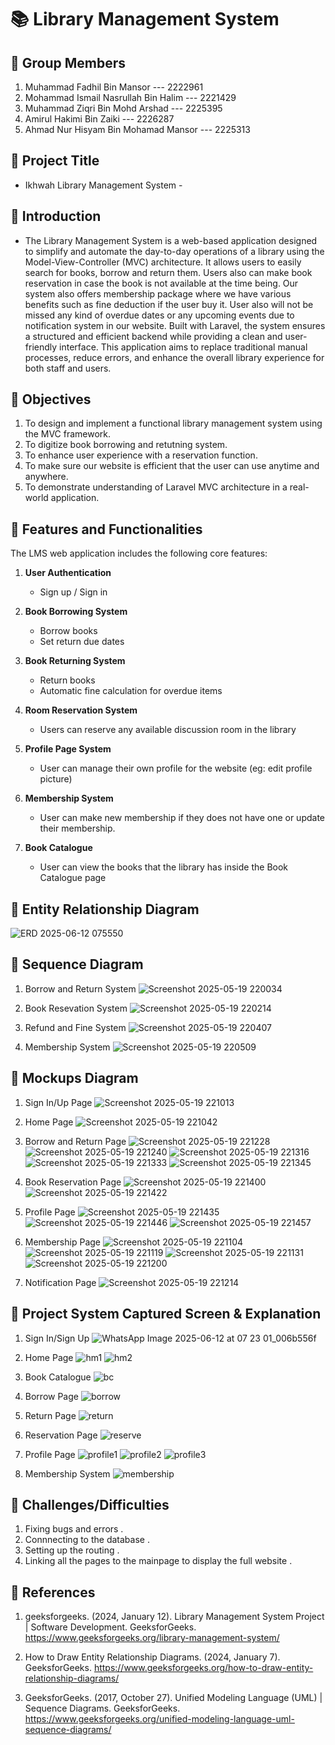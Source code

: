 # 📚 Library Management System

## 👥 Group Members

1. Muhammad Fadhil Bin Mansor --- 2222961  
2. Mohammad Ismail Nasrullah Bin Halim --- 2221429  
3. Muhammad Ziqri Bin Mohd Arshad --- 2225395  
4. Amirul Hakimi Bin Zaiki --- 2226287  
5. Ahmad Nur Hisyam Bin Mohamad Mansor --- 2225313  


## 📌 Project Title
- Ikhwah Library Management System -


## 📌 Introduction
- The Library Management System is a web-based application designed to simplify and automate the day-to-day operations of a library using the Model-View-Controller (MVC) architecture. It allows users to easily search for books, borrow and return them. Users also can make book reservation in case the book is not available at the time being. Our system also offers membership package where we have various benefits such as fine deduction if the user buy it. User also will not be missed any kind of overdue dates or any upcoming events due to notification system in our website. Built with Laravel, the system ensures a structured and efficient backend while providing a clean and user-friendly interface. This application aims to replace traditional manual processes, reduce errors, and enhance the overall library experience for both staff and users.


## 📌 Objectives
1. To design and implement a functional library management system using the MVC framework.
3. To digitize book borrowing and retutning system.
4. To enhance user experience with a reservation function.
5. To make sure our website is efficient that the user can use anytime and anywhere.
6. To demonstrate understanding of Laravel MVC architecture in a real-world application.


## 📌 Features and Functionalities
The LMS web application includes the following core features:

1. **User Authentication**  
   - Sign up / Sign in 

2. **Book Borrowing System**  
   - Borrow books 
   - Set return due dates

3. **Book Returning System**  
   - Return books  
   - Automatic fine calculation for overdue items

4. **Room Reservation System**  
   - Users can reserve any available discussion room in the library

7. **Profile Page System**  
   - User can manage their own profile for the website (eg: edit profile picture)
  
8. **Membership System**
   - User can make new membership if they does not have one or update their membership.
  
9. **Book Catalogue**
    - User can view the books that the library has inside the Book Catalogue page


## 📌 Entity Relationship Diagram

![ERD 2025-06-12 075550](https://github.com/user-attachments/assets/24c4692c-18dc-47f2-a7dc-a3aed58f3cf8)


## 📌 Sequence Diagram

1. Borrow and Return System
![Screenshot 2025-05-19 220034](https://github.com/user-attachments/assets/3a8bafa3-f2a8-42f1-8c6e-637d88df4db8)

2. Book Resevation System
![Screenshot 2025-05-19 220214](https://github.com/user-attachments/assets/678ad156-613b-401f-9893-d14459d9b354)

3. Refund and Fine System
![Screenshot 2025-05-19 220407](https://github.com/user-attachments/assets/262b239c-6afd-4bf1-bb64-422457a7e5d5)

4. Membership System
![Screenshot 2025-05-19 220509](https://github.com/user-attachments/assets/7467125c-111b-471d-82ba-3abfd1056217)


## 📌 Mockups Diagram

1. Sign In/Up Page
![Screenshot 2025-05-19 221013](https://github.com/user-attachments/assets/70ce20eb-5027-4db4-bd05-8d69f9682609)

2. Home Page
![Screenshot 2025-05-19 221042](https://github.com/user-attachments/assets/ced0dda7-c148-4600-a08c-ac26cf4796fb)

3. Borrow and Return Page
![Screenshot 2025-05-19 221228](https://github.com/user-attachments/assets/c20ed07d-73ed-489a-8676-9d540ec07891)
![Screenshot 2025-05-19 221240](https://github.com/user-attachments/assets/cb6ef7b5-4c51-4064-a28c-5770157e6d81)
![Screenshot 2025-05-19 221316](https://github.com/user-attachments/assets/0890c9e6-cbe0-4741-bbd7-7cbd13abbfc9)
![Screenshot 2025-05-19 221333](https://github.com/user-attachments/assets/1b0e7030-1edc-4504-9581-4fca7700f680)
![Screenshot 2025-05-19 221345](https://github.com/user-attachments/assets/8f3116e0-66fe-460f-827f-29304a5d3dff)

4. Book Reservation Page
![Screenshot 2025-05-19 221400](https://github.com/user-attachments/assets/205574b9-1fc8-47ae-bd40-93700be58d4f)
![Screenshot 2025-05-19 221422](https://github.com/user-attachments/assets/65d3cc52-da7f-499a-9524-016ed371c129)

5. Profile Page
![Screenshot 2025-05-19 221435](https://github.com/user-attachments/assets/9fe7d3bb-24c9-4e7b-a41b-3dcc633d0f8e)
![Screenshot 2025-05-19 221446](https://github.com/user-attachments/assets/9a4807c4-00bf-416a-9a78-4c48e921e946)
![Screenshot 2025-05-19 221457](https://github.com/user-attachments/assets/31fa14a7-5667-40a1-88e2-3864cfda3bce)

6. Membership Page
![Screenshot 2025-05-19 221104](https://github.com/user-attachments/assets/5d7e86b0-9afc-4090-8de0-ef13042d8f55)
![Screenshot 2025-05-19 221119](https://github.com/user-attachments/assets/01fd9d62-67a5-4d86-a4e3-c8ea3d43bd15)
![Screenshot 2025-05-19 221131](https://github.com/user-attachments/assets/73659176-63c3-4860-9fce-46cf38a5430c)
![Screenshot 2025-05-19 221200](https://github.com/user-attachments/assets/a77ca373-b35a-47b9-8439-8e9fe826c259)

7. Notification Page
![Screenshot 2025-05-19 221214](https://github.com/user-attachments/assets/1e788f39-09d2-4f6a-8196-dcb1db617545)

## 📌 Project System Captured Screen & Explanation

1. Sign In/Sign Up
![WhatsApp Image 2025-06-12 at 07 23 01_006b556f](https://github.com/user-attachments/assets/1b99879d-3470-4d7e-b423-08c89114c2cb)

2. Home Page
![hm1](https://github.com/user-attachments/assets/009361a3-1591-4a55-8656-be1328fc5322)
![hm2](https://github.com/user-attachments/assets/9de2256b-8731-4819-9632-78d5907b5a98)

3. Book Catalogue
![bc](https://github.com/user-attachments/assets/e7e647c2-d706-4557-a2a3-4015d62d6cfe)

4. Borrow Page
![borrow](https://github.com/user-attachments/assets/27c3ed5e-ce40-416e-b6fd-419a46421e8b)

5. Return Page
![return](https://github.com/user-attachments/assets/06fa8df7-1526-47ad-94d9-66fc8a8442b4)

6. Reservation Page
![reserve](https://github.com/user-attachments/assets/edb5b515-8143-4fed-8844-ce1b7ea002dc)

7. Profile Page
![profile1](https://github.com/user-attachments/assets/09432792-8d51-4b30-aec4-4454882c798d)
![profile2](https://github.com/user-attachments/assets/22e80a7b-3ae6-4741-8b5e-a860eb41421c)
![profile3](https://github.com/user-attachments/assets/185d76d0-ba02-4ee4-85e5-e9ce2b6aa95e)

8. Membership System
![membership](https://github.com/user-attachments/assets/d022ad24-61a5-4039-992c-fcebf75a568b)


## 📌 Challenges/Difficulties

 1. Fixing bugs and errors .
 2. Connnecting to the database .
 3. Setting up the routing .
 4. Linking all the pages to the mainpage to display the full website .


## 📌 References

1. geeksforgeeks. (2024, January 12). Library Management System Project | Software Development. GeeksforGeeks. https://www.geeksforgeeks.org/library-management-system/

2. How to Draw Entity Relationship Diagrams. (2024, January 7). GeeksforGeeks. https://www.geeksforgeeks.org/how-to-draw-entity-relationship-diagrams/

3. GeeksforGeeks. (2017, October 27). Unified Modeling Language (UML) | Sequence Diagrams. GeeksforGeeks. https://www.geeksforgeeks.org/unified-modeling-language-uml-sequence-diagrams/ 























